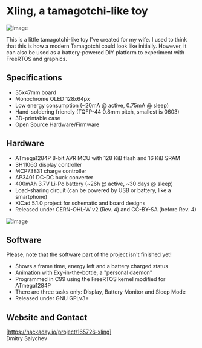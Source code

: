 # Xling, a tamagotchi-like toy

![Image](Xling_v3.2.png)

This is a little tamagotchi-like toy I've created for my wife. I used to think
that this is how a modern Tamagotchi could look like initially. However, it can
also be used as a battery-powered DIY platform to experiment with FreeRTOS and
graphics.

## Specifications

  * 35x47mm board
  * Monochrome OLED 128x64px
  * Low energy consumption (~20mA @ active, 0.75mA @ sleep)
  * Hand-soldering friendly (TQFP-44 0.8mm pitch, smallest is 0603)
  * 3D-printable case
  * Open Source Hardware/Firmware

## Hardware

  * ATmega1284P 8-bit AVR MCU with 128 KiB flash and 16 KiB SRAM
  * SH1106G display controller
  * MCP73831 charge controller
  * AP3401 DC-DC buck converter
  * 400mAh 3.7V Li-Po battery (~26h @ active, ~30 days @ sleep)
  * Load-sharing circuit (can be powered by USB or battery, like a smartphone)
  * KiCad 5.1.0 project for schematic and board designs
  * Released under CERN-OHL-W v2 (Rev. 4) and CC-BY-SA (before Rev. 4)

![Image](hardware/output/Xling_v3.2_hw_bottom.png)

## Software

Please, note that the software part of the project isn't finished yet!

  * Shows a frame time, energy left and a battery charged status
  * Animation with Exy-in-the-bottle, a "personal daemon"
  * Programmed in C99 using the FreeRTOS kernel modified for ATmega1284P
  * There are three tasks only: Display, Battery Monitor and Sleep Mode
  * Released under GNU GPLv3+

## Website and Contact

[https://hackaday.io/project/165726-xling]    
Dmitry Salychev <dsl AT mcusim DOT org>
